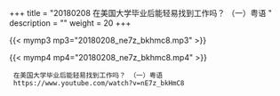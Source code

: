 +++
title = "20180208  在美国大学毕业后能轻易找到工作吗？ （一）粤语 "
description = ""
weight = 20
+++

{{< mymp3 mp3="20180208_ne7z_bkhmc8.mp3" >}}

{{< mymp4 mp4="20180208_ne7z_bkhmc8.mp4" >}}

     
     在美国大学毕业后能轻易找到工作吗？ （一）粤语 
     https://www.youtube.com/watch?v=nE7z_bkHmC8 
